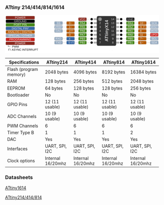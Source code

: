 ### ATtiny 214/414/814/1614
![x14 Pin Mapping](ATtiny_x14.png "Arduino Pin Mapping for ATtiny x14")

 Specifications |  ATtiny214|  ATtiny414  |  ATtiny814  |    ATtiny1614   
------------ | ------------- | ------------- | ------------- | ------------- 
Flash (program memory)   | 2048 bytes | 4096 bytes | 8192 bytes | 16384 bytes 
RAM  | 128 bytes | 256 bytes | 512 bytes | 2048 bytes  
EEPROM | 64 bytes | 128 bytes | 128 bytes | 256 bytes 
Bootloader | No | No | No | No 
GPIO Pins | 12 (11 usable) | 12 (11 usable) | 12 (11 usable) | 12 (11 usable)
ADC Channels | 10 (9 usable) | 10 (9 usable) | 10 (9 usable) | 10 (9 usable)
PWM Channels | 6 | 6 | 6 | 6 
Timer Type B | 1 | 1 | 1 | 2 
DAC | Yes | Yes | Yes | Yes
Interfaces | UART, SPI, I2C | UART, SPI, I2C | UART, SPI, I2C | UART, SPI, I2C 
Clock options | Internal 16/20mhz | Internal 16/20mhz | Internal 16/20mhz | Internal 16/20mhz 

### Datasheets
[ATtiny1614](http://ww1.microchip.com/downloads/en/DeviceDoc/ATtiny1614-data-sheet-40001995A.pdf)

[ATtiny214/414/814](http://ww1.microchip.com/downloads/en/DeviceDoc/40001912A.pdf)
